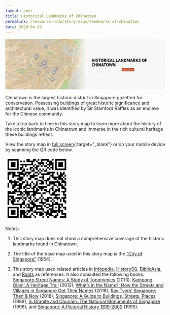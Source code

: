 ```yaml
---
layout: post
title: Historical Landmarks of Chinatown
permalink: /resource-room/story-maps/landmarks-of-chinatown
date: 2020-04-29
---
```


<img src="/images/storymap-image-chinatown-landmarks.PNG" alt="storymap-chinatown-landmarks"/>

Chinatown is the largest historic district in Singapore gazetted for conservation. Possessing buildings of great historic significance and architectural value, it was identified by Sir Stamford Raffles as an enclave for the Chinese community. 

Take a trip back in time in this story map to learn more about the history of the iconic landmarks in Chinatown and immerse in the rich cultural heritage these buildings reflect.

View the story map in [full screen](https://uploads.knightlab.com/storymapjs/04f5c05311b7e48aadefd0cdd269c308/chinatown-landmarks/index.html){:target="_blank"} or on your mobile device by scanning the QR code below.

<img src="/images/qr-code-storymap-chinatown-landmarks.png" alt="qr-code-storymap-chinatown-landmarks" style="width:200px;" />

Notes:
1. This story map does not show a comprehensive coverage of the historic landmarks found in Chinatown.

2. The title of the base map used in this story map is the [“City of Singapore”]( https://www.nas.gov.sg/archivesonline/maps_building_plans/record-details/f90605b3-115c-11e3-83d5-0050568939ad) (1954).


3. This story map used related articles in [Infopedia](https://eresources.nlb.gov.sg/infopedia/), [HistorySG](http://eresources.nlb.gov.sg/history), [BiblioAsia](https://www.nlb.gov.sg/Browse/BiblioAsia.aspx), and [Roots](https://www.roots.sg/) as references. It also consulted the following books: [Singapore Street Names: A Study of Toponymics](https://eservice.nlb.gov.sg/item_holding.aspx?bid=200123850) (2013), [Kampong Glam: A Heritage Trail](https://eservice.nlb.gov.sg/item_holding.aspx?bid=202791317) (2012), [What’s in the Name?: How the Streets and Villages in Singapore Got Their Names](https://eservice.nlb.gov.sg/item_holding.aspx?bid=202924449) (2018), [Ray Tyers’ Singapore: Then & Now](https://eservice.nlb.gov.sg/item_holding.aspx?bid=203784837) (2018), [Singapore: A Guide to Buildings, Streets, Places](http://eservice.nlb.gov.sg/item_holding.aspx?bid=4712298) (1988), [In Granite and Chunam: The National Monuments of Singapore](http://eservice.nlb.gov.sg/item_holding_s.aspx?bid=7919754) (1996), and [Singapore: A Pictorial History 1819-2000](http://eservice.nlb.gov.sg/item_holding.aspx?bid=9651676) (1999).
